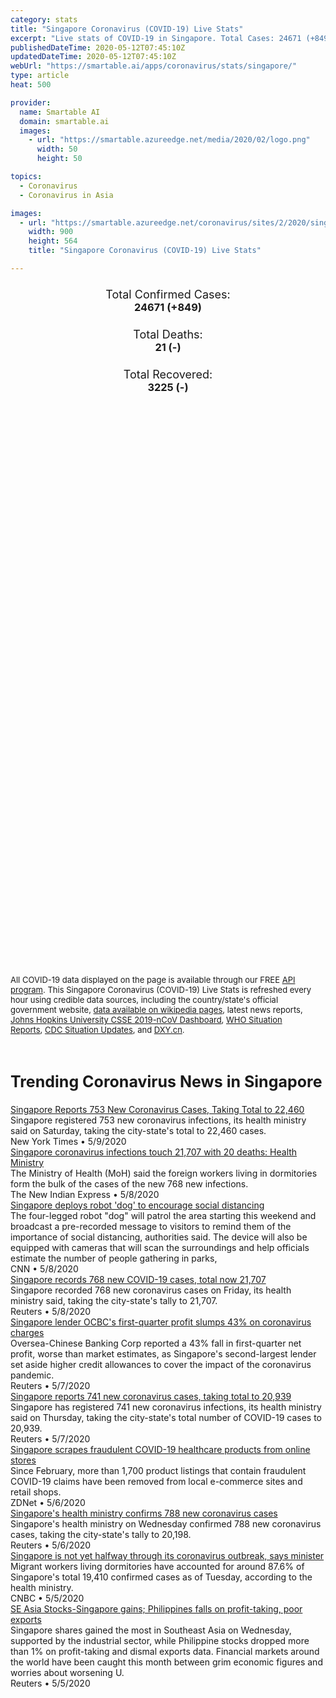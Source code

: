 ```yaml
---
category: stats
title: "Singapore Coronavirus (COVID-19) Live Stats"
excerpt: "Live stats of COVID-19 in Singapore. Total Cases: 24671 (+849), Deaths: 21 (-), Recoveries: 3225(-)."
publishedDateTime: 2020-05-12T07:45:10Z
updatedDateTime: 2020-05-12T07:45:10Z
webUrl: "https://smartable.ai/apps/coronavirus/stats/singapore/"
type: article
heat: 500

provider:
  name: Smartable AI
  domain: smartable.ai
  images:
    - url: "https://smartable.azureedge.net/media/2020/02/logo.png"
      width: 50
      height: 50

topics:
  - Coronavirus
  - Coronavirus in Asia

images:
  - url: "https://smartable.azureedge.net/coronavirus/sites/2/2020/singapore.jpg"
    width: 900
    height: 564
    title: "Singapore Coronavirus (COVID-19) Live Stats"

---
```

<div class="total-stats" style="text-align: center;">
    <h3>
	    <div style="font-size: 18px; font-weight: 400;">Total Confirmed Cases:</div>
	    24671 (<span class='red'>+849</span>)
    </h3>
    <h3>
	    <div style="font-size: 18px; font-weight: 400;">Total Deaths:</div>
	    21 (-)
    </h3>
    <h3>
	    <div style="font-size: 18px; font-weight: 400;">Total Recovered:</div>
	    3225 (-)
    </h3>
</div>

<script type="text/javascript" src="https://www.gstatic.com/charts/loader.js"></script>

<div id="time_series_chart" style="width: 100%; height: 400px;"></div>
<script type="text/javascript">
  google.charts.load('current', {'packages':['corechart']});
  google.charts.setOnLoadCallback(drawChart);
  function drawChart() {
    var data = google.visualization.arrayToDataTable([
      ['Date', 'Total Cases', 'Total Deaths', 'Total Recovered'],
      ['1/22/2020', 0, 0, 0],['1/23/2020', 1, 0, 0],['1/24/2020', 3, 0, 0],['1/25/2020', 3, 0, 0],['1/26/2020', 4, 0, 0],['1/27/2020', 5, 0, 0],['1/28/2020', 7, 0, 0],['1/29/2020', 7, 0, 0],['1/30/2020', 10, 0, 0],['1/31/2020', 13, 0, 0],['2/1/2020', 16, 0, 0],['2/2/2020', 18, 0, 0],['2/3/2020', 18, 0, 0],['2/4/2020', 24, 0, 0],['2/5/2020', 28, 0, 0],['2/6/2020', 28, 0, 0],['2/7/2020', 30, 0, 0],['2/8/2020', 33, 0, 2],['2/9/2020', 40, 0, 2],['2/10/2020', 45, 0, 2],['2/11/2020', 47, 0, 9],['2/12/2020', 50, 0, 15],['2/13/2020', 58, 0, 15],['2/14/2020', 67, 0, 17],['2/15/2020', 72, 0, 18],['2/16/2020', 75, 0, 18],['2/17/2020', 77, 0, 24],['2/18/2020', 81, 0, 29],['2/19/2020', 84, 0, 34],['2/20/2020', 84, 0, 34],['2/21/2020', 85, 0, 37],['2/22/2020', 85, 0, 37],['2/23/2020', 89, 0, 51],['2/24/2020', 89, 0, 51],['2/25/2020', 91, 0, 53],['2/26/2020', 93, 0, 62],['2/27/2020', 93, 0, 62],['2/28/2020', 93, 0, 62],['2/29/2020', 102, 0, 72],['3/1/2020', 106, 0, 72],['3/2/2020', 108, 0, 78],['3/3/2020', 110, 0, 78],['3/4/2020', 110, 0, 78],['3/5/2020', 117, 0, 78],['3/6/2020', 130, 0, 78],['3/7/2020', 138, 0, 78],['3/8/2020', 150, 0, 78],['3/9/2020', 150, 0, 78],['3/10/2020', 160, 0, 78],['3/11/2020', 178, 0, 96],['3/12/2020', 187, 0, 96],['3/13/2020', 200, 0, 97],['3/14/2020', 212, 0, 105],['3/15/2020', 226, 0, 105],['3/16/2020', 243, 0, 109],['3/17/2020', 266, 0, 114],['3/18/2020', 313, 0, 117],['3/19/2020', 345, 0, 124],['3/20/2020', 385, 2, 131],['3/21/2020', 432, 2, 140],['3/22/2020', 455, 2, 144],['3/23/2020', 509, 2, 152],['3/24/2020', 558, 2, 156],['3/25/2020', 631, 2, 160],['3/26/2020', 683, 2, 172],['3/27/2020', 732, 2, 183],['3/28/2020', 802, 3, 198],['3/29/2020', 844, 3, 212],['3/30/2020', 879, 3, 228],['3/31/2020', 926, 3, 240],['4/1/2020', 1000, 4, 245],['4/2/2020', 1049, 5, 266],['4/3/2020', 1114, 5, 282],['4/4/2020', 1189, 6, 297],['4/5/2020', 1309, 6, 320],['4/6/2020', 1375, 6, 344],['4/7/2020', 1481, 6, 377],['4/8/2020', 1623, 6, 406],['4/9/2020', 1910, 7, 460],['4/10/2020', 2108, 7, 492],['4/11/2020', 2299, 8, 528],['4/12/2020', 2532, 8, 560],['4/13/2020', 2918, 9, 586],['4/14/2020', 3252, 10, 611],['4/15/2020', 3699, 10, 652],['4/16/2020', 4427, 10, 683],['4/17/2020', 5050, 11, 708],['4/18/2020', 5992, 11, 740],['4/19/2020', 6588, 11, 768],['4/20/2020', 8014, 11, 801],['4/21/2020', 9125, 11, 839],['4/22/2020', 10141, 12, 896],['4/23/2020', 11178, 12, 924],['4/24/2020', 12075, 12, 956],['4/25/2020', 13624, 12, 1002],['4/26/2020', 13624, 12, 1060],['4/27/2020', 14423, 14, 1095],['4/28/2020', 14951, 14, 1128],['4/29/2020', 15641, 14, 1188],['4/30/2020', 16169, 15, 1244],['5/1/2020', 16858, 16, 1295],['5/2/2020', 17548, 17, 1347],['5/3/2020', 18205, 18, 1408],['5/4/2020', 18778, 18, 1457],['5/5/2020', 19410, 18, 1519],['5/6/2020', 20198, 20, 1634],['5/7/2020', 20939, 20, 1712],['5/8/2020', 21707, 20, 2040],['5/9/2020', 22460, 20, 2296],['5/10/2020', 23336, 20, 2721],['5/11/2020', 23822, 21, 3225],['5/12/2020', 24671, 21, 3225],
    ]);
    var options = {
      curveType: 'none',
      chartArea: {'width': '80%', 'height': '80%'},
      legend: { position: 'top' },
      lineWidth: 5,
      colors: ['#f60109', '#444444', '#81B71F']
    };
    var chart = new google.visualization.LineChart(document.getElementById('time_series_chart'));
    chart.draw(data, options);
  }
</script>

<div id="geo_chart" style="width: 100%; height: 500px;"></div>
<script type="text/javascript">
  google.charts.load('current', {
    'packages':['geochart'],
    'mapsApiKey': 'AIzaSyDk1HhVhLaveyKrUhhHZ5YwzIpEcbdal6U'
  });
  google.charts.setOnLoadCallback(drawRegionsMap);
  function drawRegionsMap() {
    var data = google.visualization.arrayToDataTable([
      ['Location', 'Total Cases', 'Total Deaths'],
      ["Singapore", 24671, 21]
    ]);
    var options = {
      backgroundColor: {fill:'transparent',stroke:'#FFF' ,strokeWidth:0 }, 
      region: 'SG',
      resolution: 'countries', 
      legend: 'none',
      colorAxis: {
          colors: ['#FFE2E2', '#f60109']
      }
    };
    var chart = new google.visualization.GeoChart(document.getElementById('geo_chart'));
    chart.draw(data, options);
  };
</script>



<span style="font-size: 13px">All COVID-19 data displayed on the page is available through our FREE <a href="https://developer.smartable.ai">API program</a>. This Singapore Coronavirus (COVID-19) Live Stats is refreshed every hour using credible data sources, including the country/state's official government website, <a href="https://en.wikipedia.org/wiki/2019%E2%80%9320_coronavirus_pandemic" target="_blank">data available on wikipedia pages</a>, latest news reports, <a href="https://systems.jhu.edu/research/public-health/ncov/" target="_blank">Johns Hopkins University CSSE 2019-nCoV Dashboard</a>, <a href="https://www.who.int/emergencies/diseases/novel-coronavirus-2019/situation-reports" target="_blank">WHO Situation Reports</a>, <a href="https://www.cdc.gov/coronavirus/2019-ncov/index.html" target="_blank">CDC Situation Updates</a>, and <a href="https://ncov.dxy.cn/ncovh5/view/pneumonia" target="_blank">DXY.cn</a>.</span>


<h2 id="news" class="center" style="margin-top: 60px; font-size: 25px;">Trending Coronavirus News in Singapore</h2>
<div class="row">
<div class="col-md-6 col-sm-12">
  <div class="content-card">
	<a href="https://www.nytimes.com/reuters/2020/05/09/world/asia/09reuters-health-coronavirus-singapore.html"><div class="card-image" style="background-image: url(https://static01.nyt.com/newsgraphics/images/icons/defaultPromoCrop.png)"></div></a>
	<div class="content">
		<div class="card-title"><a href="https://www.nytimes.com/reuters/2020/05/09/world/asia/09reuters-health-coronavirus-singapore.html">Singapore Reports 753 New Coronavirus Cases, Taking Total to 22,460</a></div>
		<div class="card-excerpt">Singapore registered 753 new coronavirus infections, its health ministry said on Saturday, taking the city-state's total to 22,460 cases.</div>
		<div class="card-meta">
			<span class="card-provider">New York Times</span> • <span class="card-date">5/9/2020</span>
		</div>
	</div>
  </div>
</div>
<div class="col-md-6 col-sm-12">
  <div class="content-card">
	<a href="https://www.newindianexpress.com/world/2020/may/09/singapore-coronavirus-infections-touch-21707-with-20-deaths-health-ministry-2140989.html"><div class="card-image" style="background-image: url(https://images.newindianexpress.com/uploads/user/imagelibrary/2020/5/6/w600X390/000_1QH6CK.jpg)"></div></a>
	<div class="content">
		<div class="card-title"><a href="https://www.newindianexpress.com/world/2020/may/09/singapore-coronavirus-infections-touch-21707-with-20-deaths-health-ministry-2140989.html">Singapore coronavirus infections touch 21,707 with 20 deaths: Health Ministry</a></div>
		<div class="card-excerpt">The Ministry of Health (MoH) said the foreign workers living in dormitories form the bulk of the cases of the new 768 new infections.</div>
		<div class="card-meta">
			<span class="card-provider">The New Indian Express</span> • <span class="card-date">5/8/2020</span>
		</div>
	</div>
  </div>
</div>
<div class="col-md-6 col-sm-12">
  <div class="content-card">
	<a href="https://www.cnn.com/2020/05/08/tech/singapore-coronavirus-social-distancing-robot-intl-hnk/index.html"><div class="card-image" style="background-image: url(https://cdn.cnn.com/cnnnext/dam/assets/200508144808-spot-singapore-govtech-super-tease.jpeg)"></div></a>
	<div class="content">
		<div class="card-title"><a href="https://www.cnn.com/2020/05/08/tech/singapore-coronavirus-social-distancing-robot-intl-hnk/index.html">Singapore deploys robot 'dog' to encourage social distancing</a></div>
		<div class="card-excerpt">The four-legged robot "dog" will patrol the area starting this weekend and broadcast a pre-recorded message to visitors to remind them of the importance of social distancing, authorities said. The device will also be equipped with cameras that will scan the surroundings and help officials estimate the number of people gathering in parks,</div>
		<div class="card-meta">
			<span class="card-provider">CNN</span> • <span class="card-date">5/8/2020</span>
		</div>
	</div>
  </div>
</div>
<div class="col-md-6 col-sm-12">
  <div class="content-card">
	<a href="https://www.reuters.com/article/us-health-coronavirus-singapore-idUSKBN22K0UU"><div class="card-image" style="background-image: url(https://s3.reutersmedia.net/resources/r/?m=02&d=20200508&t=2&i=1517911874&w=&fh=545px&fw=&ll=&pl=&sq=&r=LYNXMPEG470GK)"></div></a>
	<div class="content">
		<div class="card-title"><a href="https://www.reuters.com/article/us-health-coronavirus-singapore-idUSKBN22K0UU">Singapore records 768 new COVID-19 cases, total now 21,707</a></div>
		<div class="card-excerpt">Singapore recorded 768 new coronavirus cases on Friday, its health ministry said, taking the city-state's tally to 21,707.</div>
		<div class="card-meta">
			<span class="card-provider">Reuters</span> • <span class="card-date">5/8/2020</span>
		</div>
	</div>
  </div>
</div>
<div class="col-md-6 col-sm-12">
  <div class="content-card">
	<a href="https://www.reuters.com/article/us-ocbc-results-idUSKBN22J3MI"><div class="card-image" style="background-image: url(https://s4.reutersmedia.net/resources_v3/images/rcom-default.png)"></div></a>
	<div class="content">
		<div class="card-title"><a href="https://www.reuters.com/article/us-ocbc-results-idUSKBN22J3MI">Singapore lender OCBC's first-quarter profit slumps 43% on coronavirus charges</a></div>
		<div class="card-excerpt">Oversea-Chinese Banking Corp reported a 43% fall in first-quarter net profit, worse than market estimates, as Singapore's second-largest lender set aside higher credit allowances to cover the impact of the coronavirus pandemic.</div>
		<div class="card-meta">
			<span class="card-provider">Reuters</span> • <span class="card-date">5/7/2020</span>
		</div>
	</div>
  </div>
</div>
<div class="col-md-6 col-sm-12">
  <div class="content-card">
	<a href="https://www.reuters.com/article/us-health-coronavirus-singapore-idUSKBN22J0UO"><div class="card-image" style="background-image: url(https://s2.reutersmedia.net/resources/r/?m=02&d=20200507&t=2&i=1517764387&w=&fh=545px&fw=&ll=&pl=&sq=&r=LYNXMPEG460FC)"></div></a>
	<div class="content">
		<div class="card-title"><a href="https://www.reuters.com/article/us-health-coronavirus-singapore-idUSKBN22J0UO">Singapore reports 741 new coronavirus cases, taking total to 20,939</a></div>
		<div class="card-excerpt">Singapore has registered 741 new coronavirus infections, its health ministry said on Thursday, taking the city-state's total number of COVID-19 cases to 20,939.</div>
		<div class="card-meta">
			<span class="card-provider">Reuters</span> • <span class="card-date">5/7/2020</span>
		</div>
	</div>
  </div>
</div>
<div class="col-md-6 col-sm-12">
  <div class="content-card">
	<a href="https://www.zdnet.com/article/singapore-scrapes-fraudulent-covid-19-healthcare-products-from-online-stores/"><div class="card-image" style="background-image: url(https://zdnet4.cbsistatic.com/hub/i/r/2016/02/22/e4a9fab1-0023-465b-8a12-250f05e47a88/thumbnail/1200x675/a4d848327d28808fd777ede97292dfce/5g-connectivity.jpg)"></div></a>
	<div class="content">
		<div class="card-title"><a href="https://www.zdnet.com/article/singapore-scrapes-fraudulent-covid-19-healthcare-products-from-online-stores/">Singapore scrapes fraudulent COVID-19 healthcare products from online stores</a></div>
		<div class="card-excerpt">Since February, more than 1,700 product listings that contain fraudulent COVID-19 claims have been removed from local e-commerce sites and retail shops.</div>
		<div class="card-meta">
			<span class="card-provider">ZDNet</span> • <span class="card-date">5/6/2020</span>
		</div>
	</div>
  </div>
</div>
<div class="col-md-6 col-sm-12">
  <div class="content-card">
	<a href="https://www.reuters.com/article/us-health-coronavirus-singapore-idUSKBN22I0SG"><div class="card-image" style="background-image: url(https://s3.reutersmedia.net/resources/r/?m=02&d=20200506&t=2&i=1517622084&w=&fh=545px&fw=&ll=&pl=&sq=&r=LYNXMPEG450FO)"></div></a>
	<div class="content">
		<div class="card-title"><a href="https://www.reuters.com/article/us-health-coronavirus-singapore-idUSKBN22I0SG">Singapore's health ministry confirms 788 new coronavirus cases</a></div>
		<div class="card-excerpt">Singapore's health ministry on Wednesday confirmed 788 new coronavirus cases, taking the city-state's tally to 20,198.</div>
		<div class="card-meta">
			<span class="card-provider">Reuters</span> • <span class="card-date">5/6/2020</span>
		</div>
	</div>
  </div>
</div>
<div class="col-md-6 col-sm-12">
  <div class="content-card">
	<a href="https://www.cnbc.com/2020/05/06/coronavirus-singapore-is-not-halfway-through-outbreak-says-minister.html"><div class="card-image" style="background-image: url(https://image.cnbcfm.com/api/v1/image/106486812-1586821456671gettyimages-1209215531.jpeg?v=1588738000)"></div></a>
	<div class="content">
		<div class="card-title"><a href="https://www.cnbc.com/2020/05/06/coronavirus-singapore-is-not-halfway-through-outbreak-says-minister.html">Singapore is not yet halfway through its coronavirus outbreak, says minister</a></div>
		<div class="card-excerpt">Migrant workers living dormitories have accounted for around 87.6% of Singapore's total 19,410 confirmed cases as of Tuesday, according to the health ministry.</div>
		<div class="card-meta">
			<span class="card-provider">CNBC</span> • <span class="card-date">5/5/2020</span>
		</div>
	</div>
  </div>
</div>
<div class="col-md-6 col-sm-12">
  <div class="content-card">
	<a href="https://www.reuters.com/article/southeast-asia-stocks-idUSL4N2CO0GB"><div class="card-image" style="background-image: url(https://s4.reutersmedia.net/resources_v3/images/rcom-default.png)"></div></a>
	<div class="content">
		<div class="card-title"><a href="https://www.reuters.com/article/southeast-asia-stocks-idUSL4N2CO0GB">SE Asia Stocks-Singapore gains; Philippines falls on profit-taking, poor exports</a></div>
		<div class="card-excerpt">Singapore shares gained the most in Southeast Asia on Wednesday, supported by the industrial sector, while Philippine stocks dropped more than 1% on profit-taking and dismal exports data. Financial markets around the world have been caught this month between grim economic figures and worries about worsening U.</div>
		<div class="card-meta">
			<span class="card-provider">Reuters</span> • <span class="card-date">5/5/2020</span>
		</div>
	</div>
  </div>
</div>

</div>

